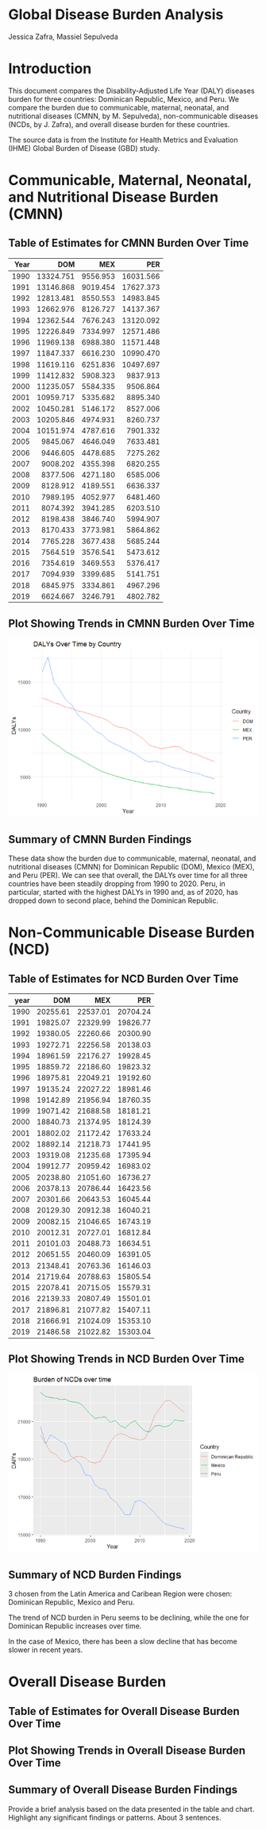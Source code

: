 Global Disease Burden Analysis
================
Jessica Zafra, Massiel Sepulveda

# Introduction

This document compares the Disability-Adjusted Life Year (DALY) diseases
burden for three countries: Dominican Republic, Mexico, and Peru. We
compare the burden due to communicable, maternal, neonatal, and
nutritional diseases (CMNN, by M. Sepulveda), non-communicable diseases
(NCDs, by J. Zafra), and overall disease burden for these countries.

The source data is from the Institute for Health Metrics and Evaluation
(IHME) Global Burden of Disease (GBD) study.

# Communicable, Maternal, Neonatal, and Nutritional Disease Burden (CMNN)

## Table of Estimates for CMNN Burden Over Time

| Year |       DOM |      MEX |       PER |
|-----:|----------:|---------:|----------:|
| 1990 | 13324.751 | 9556.953 | 16031.566 |
| 1991 | 13146.868 | 9019.454 | 17627.373 |
| 1992 | 12813.481 | 8550.553 | 14983.845 |
| 1993 | 12662.976 | 8126.727 | 14137.367 |
| 1994 | 12362.544 | 7676.243 | 13120.092 |
| 1995 | 12226.849 | 7334.997 | 12571.486 |
| 1996 | 11969.138 | 6988.380 | 11571.448 |
| 1997 | 11847.337 | 6616.230 | 10990.470 |
| 1998 | 11619.116 | 6251.836 | 10497.697 |
| 1999 | 11412.832 | 5908.323 |  9837.913 |
| 2000 | 11235.057 | 5584.335 |  9506.864 |
| 2001 | 10959.717 | 5335.682 |  8895.340 |
| 2002 | 10450.281 | 5146.172 |  8527.006 |
| 2003 | 10205.846 | 4974.931 |  8260.737 |
| 2004 | 10151.974 | 4787.616 |  7901.332 |
| 2005 |  9845.067 | 4646.049 |  7633.481 |
| 2006 |  9446.605 | 4478.685 |  7275.262 |
| 2007 |  9008.202 | 4355.398 |  6820.255 |
| 2008 |  8377.506 | 4271.180 |  6585.006 |
| 2009 |  8128.912 | 4189.551 |  6636.337 |
| 2010 |  7989.195 | 4052.977 |  6481.460 |
| 2011 |  8074.392 | 3941.285 |  6203.510 |
| 2012 |  8198.438 | 3846.740 |  5994.907 |
| 2013 |  8170.433 | 3773.981 |  5864.862 |
| 2014 |  7765.228 | 3677.438 |  5685.244 |
| 2015 |  7564.519 | 3576.541 |  5473.612 |
| 2016 |  7354.619 | 3469.553 |  5376.417 |
| 2017 |  7094.939 | 3399.685 |  5141.751 |
| 2018 |  6845.975 | 3334.861 |  4967.296 |
| 2019 |  6624.667 | 3246.791 |  4802.782 |

## Plot Showing Trends in CMNN Burden Over Time

![](daly_report_PARENT_files/figure-gfm/unnamed-chunk-6-1.png)<!-- -->

## Summary of CMNN Burden Findings

These data show the burden due to communicable, maternal, neonatal, and
nutritional diseases (CMNN) for Dominican Republic (DOM), Mexico (MEX),
and Peru (PER). We can see that overall, the DALYs over time for all
three countries have been steadily dropping from 1990 to 2020. Peru, in
particular, started with the highest DALYs in 1990 and, as of 2020, has
dropped down to second place, behind the Dominican Republic.

# Non-Communicable Disease Burden (NCD)

## Table of Estimates for NCD Burden Over Time

| year |      DOM |      MEX |      PER |
|-----:|---------:|---------:|---------:|
| 1990 | 20255.61 | 22537.01 | 20704.24 |
| 1991 | 19825.07 | 22329.99 | 19826.77 |
| 1992 | 19380.05 | 22260.66 | 20300.90 |
| 1993 | 19272.71 | 22256.58 | 20138.03 |
| 1994 | 18961.59 | 22176.27 | 19928.45 |
| 1995 | 18859.72 | 22186.60 | 19823.32 |
| 1996 | 18975.81 | 22049.21 | 19192.60 |
| 1997 | 19135.24 | 22027.22 | 18981.46 |
| 1998 | 19142.89 | 21956.94 | 18760.35 |
| 1999 | 19071.42 | 21688.58 | 18181.21 |
| 2000 | 18840.73 | 21374.95 | 18124.39 |
| 2001 | 18802.02 | 21172.42 | 17633.24 |
| 2002 | 18892.14 | 21218.73 | 17441.95 |
| 2003 | 19319.08 | 21235.68 | 17395.94 |
| 2004 | 19912.77 | 20959.42 | 16983.02 |
| 2005 | 20238.80 | 21051.60 | 16736.27 |
| 2006 | 20378.13 | 20786.44 | 16423.56 |
| 2007 | 20301.66 | 20643.53 | 16045.44 |
| 2008 | 20129.30 | 20912.38 | 16040.21 |
| 2009 | 20082.15 | 21046.65 | 16743.19 |
| 2010 | 20012.31 | 20727.01 | 16812.84 |
| 2011 | 20101.03 | 20488.73 | 16634.51 |
| 2012 | 20651.55 | 20460.09 | 16391.05 |
| 2013 | 21348.41 | 20763.36 | 16146.03 |
| 2014 | 21719.64 | 20788.63 | 15805.54 |
| 2015 | 22078.41 | 20715.05 | 15579.31 |
| 2016 | 22139.33 | 20807.49 | 15501.01 |
| 2017 | 21896.81 | 21077.82 | 15407.11 |
| 2018 | 21666.91 | 21024.09 | 15353.10 |
| 2019 | 21486.58 | 21022.82 | 15303.04 |

## Plot Showing Trends in NCD Burden Over Time

![](daly_report_PARENT_files/figure-gfm/unnamed-chunk-10-1.png)<!-- -->

## Summary of NCD Burden Findings

3 chosen from the Latin America and Caribean Region were chosen:
Dominican Republic, Mexico and Peru.

The trend of NCD burden in Peru seems to be declining, while the one for
Dominican Republic increases over time.

In the case of Mexico, there has been a slow decline that has become
slower in recent years.

# Overall Disease Burden

## Table of Estimates for Overall Disease Burden Over Time

## Plot Showing Trends in Overall Disease Burden Over Time

## Summary of Overall Disease Burden Findings

Provide a brief analysis based on the data presented in the table and
chart. Highlight any significant findings or patterns. About 3
sentences.
